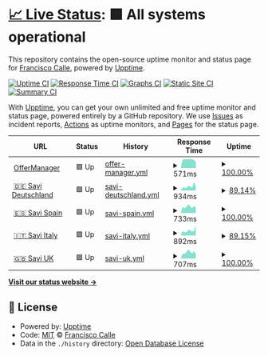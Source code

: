 # [📈 Live Status](https://valassis-fcalle.github.io/savi-uptime): <!--live status--> **🟩 All systems operational**

This repository contains the open-source uptime monitor and status page for [Francisco Calle](https://valassis-fcalle.github.io/savi-uptime), powered by [Upptime](https://github.com/upptime/upptime).

[![Uptime CI](https://github.com/valassis-fcalle/savi-uptime/workflows/Uptime%20CI/badge.svg)](https://github.com/valassis-fcalle/savi-uptime/actions?query=workflow%3A%22Uptime+CI%22)
[![Response Time CI](https://github.com/valassis-fcalle/savi-uptime/workflows/Response%20Time%20CI/badge.svg)](https://github.com/valassis-fcalle/savi-uptime/actions?query=workflow%3A%22Response+Time+CI%22)
[![Graphs CI](https://github.com/valassis-fcalle/savi-uptime/workflows/Graphs%20CI/badge.svg)](https://github.com/valassis-fcalle/savi-uptime/actions?query=workflow%3A%22Graphs+CI%22)
[![Static Site CI](https://github.com/valassis-fcalle/savi-uptime/workflows/Static%20Site%20CI/badge.svg)](https://github.com/valassis-fcalle/savi-uptime/actions?query=workflow%3A%22Static+Site+CI%22)
[![Summary CI](https://github.com/valassis-fcalle/savi-uptime/workflows/Summary%20CI/badge.svg)](https://github.com/valassis-fcalle/savi-uptime/actions?query=workflow%3A%22Summary+CI%22)

With [Upptime](https://upptime.js.org), you can get your own unlimited and free uptime monitor and status page, powered entirely by a GitHub repository. We use [Issues](https://github.com/valassis-fcalle/savi-uptime/issues) as incident reports, [Actions](https://github.com/valassis-fcalle/savi-uptime/actions) as uptime monitors, and [Pages](https://valassis-fcalle.github.io/savi-uptime) for the status page.

<!--start: status pages-->
<!-- This summary is generated by Upptime (https://github.com/upptime/upptime) -->
<!-- Do not edit this manually, your changes will be overwritten -->
<!-- prettier-ignore -->
| URL | Status | History | Response Time | Uptime |
| --- | ------ | ------- | ------------- | ------ |
| <img alt="" src="https://favicons.githubusercontent.com/coupons.valassis.eu" height="13"> [OfferManager](https://coupons.valassis.eu/lib/offermanager/latest/init.html?mapped=/capi/) | 🟩 Up | [offer-manager.yml](https://github.com/valassis-fcalle/savi-uptime/commits/HEAD/history/offer-manager.yml) | <details><summary><img alt="Response time graph" src="./graphs/offer-manager/response-time-week.png" height="20"> 571ms</summary><br><a href="https://valassis-fcalle.github.io/savi-uptime/history/offer-manager"><img alt="Response time 679" src="https://img.shields.io/endpoint?url=https%3A%2F%2Fraw.githubusercontent.com%2Fvalassis-fcalle%2Fsavi-uptime%2FHEAD%2Fapi%2Foffer-manager%2Fresponse-time.json"></a><br><a href="https://valassis-fcalle.github.io/savi-uptime/history/offer-manager"><img alt="24-hour response time 425" src="https://img.shields.io/endpoint?url=https%3A%2F%2Fraw.githubusercontent.com%2Fvalassis-fcalle%2Fsavi-uptime%2FHEAD%2Fapi%2Foffer-manager%2Fresponse-time-day.json"></a><br><a href="https://valassis-fcalle.github.io/savi-uptime/history/offer-manager"><img alt="7-day response time 571" src="https://img.shields.io/endpoint?url=https%3A%2F%2Fraw.githubusercontent.com%2Fvalassis-fcalle%2Fsavi-uptime%2FHEAD%2Fapi%2Foffer-manager%2Fresponse-time-week.json"></a><br><a href="https://valassis-fcalle.github.io/savi-uptime/history/offer-manager"><img alt="30-day response time 679" src="https://img.shields.io/endpoint?url=https%3A%2F%2Fraw.githubusercontent.com%2Fvalassis-fcalle%2Fsavi-uptime%2FHEAD%2Fapi%2Foffer-manager%2Fresponse-time-month.json"></a><br><a href="https://valassis-fcalle.github.io/savi-uptime/history/offer-manager"><img alt="1-year response time 679" src="https://img.shields.io/endpoint?url=https%3A%2F%2Fraw.githubusercontent.com%2Fvalassis-fcalle%2Fsavi-uptime%2FHEAD%2Fapi%2Foffer-manager%2Fresponse-time-year.json"></a></details> | <details><summary><a href="https://valassis-fcalle.github.io/savi-uptime/history/offer-manager">100.00%</a></summary><a href="https://valassis-fcalle.github.io/savi-uptime/history/offer-manager"><img alt="All-time uptime 99.74%" src="https://img.shields.io/endpoint?url=https%3A%2F%2Fraw.githubusercontent.com%2Fvalassis-fcalle%2Fsavi-uptime%2FHEAD%2Fapi%2Foffer-manager%2Fuptime.json"></a><br><a href="https://valassis-fcalle.github.io/savi-uptime/history/offer-manager"><img alt="24-hour uptime 100.00%" src="https://img.shields.io/endpoint?url=https%3A%2F%2Fraw.githubusercontent.com%2Fvalassis-fcalle%2Fsavi-uptime%2FHEAD%2Fapi%2Foffer-manager%2Fuptime-day.json"></a><br><a href="https://valassis-fcalle.github.io/savi-uptime/history/offer-manager"><img alt="7-day uptime 100.00%" src="https://img.shields.io/endpoint?url=https%3A%2F%2Fraw.githubusercontent.com%2Fvalassis-fcalle%2Fsavi-uptime%2FHEAD%2Fapi%2Foffer-manager%2Fuptime-week.json"></a><br><a href="https://valassis-fcalle.github.io/savi-uptime/history/offer-manager"><img alt="30-day uptime 99.74%" src="https://img.shields.io/endpoint?url=https%3A%2F%2Fraw.githubusercontent.com%2Fvalassis-fcalle%2Fsavi-uptime%2FHEAD%2Fapi%2Foffer-manager%2Fuptime-month.json"></a><br><a href="https://valassis-fcalle.github.io/savi-uptime/history/offer-manager"><img alt="1-year uptime 99.74%" src="https://img.shields.io/endpoint?url=https%3A%2F%2Fraw.githubusercontent.com%2Fvalassis-fcalle%2Fsavi-uptime%2FHEAD%2Fapi%2Foffer-manager%2Fuptime-year.json"></a></details>
| <img alt="" src="https://favicons.githubusercontent.com/savigermany.de" height="13"> [🇩🇪 Savi Deutschland](https://savigermany.de/) | 🟩 Up | [savi-deutschland.yml](https://github.com/valassis-fcalle/savi-uptime/commits/HEAD/history/savi-deutschland.yml) | <details><summary><img alt="Response time graph" src="./graphs/savi-deutschland/response-time-week.png" height="20"> 934ms</summary><br><a href="https://valassis-fcalle.github.io/savi-uptime/history/savi-deutschland"><img alt="Response time 887" src="https://img.shields.io/endpoint?url=https%3A%2F%2Fraw.githubusercontent.com%2Fvalassis-fcalle%2Fsavi-uptime%2FHEAD%2Fapi%2Fsavi-deutschland%2Fresponse-time.json"></a><br><a href="https://valassis-fcalle.github.io/savi-uptime/history/savi-deutschland"><img alt="24-hour response time 672" src="https://img.shields.io/endpoint?url=https%3A%2F%2Fraw.githubusercontent.com%2Fvalassis-fcalle%2Fsavi-uptime%2FHEAD%2Fapi%2Fsavi-deutschland%2Fresponse-time-day.json"></a><br><a href="https://valassis-fcalle.github.io/savi-uptime/history/savi-deutschland"><img alt="7-day response time 934" src="https://img.shields.io/endpoint?url=https%3A%2F%2Fraw.githubusercontent.com%2Fvalassis-fcalle%2Fsavi-uptime%2FHEAD%2Fapi%2Fsavi-deutschland%2Fresponse-time-week.json"></a><br><a href="https://valassis-fcalle.github.io/savi-uptime/history/savi-deutschland"><img alt="30-day response time 887" src="https://img.shields.io/endpoint?url=https%3A%2F%2Fraw.githubusercontent.com%2Fvalassis-fcalle%2Fsavi-uptime%2FHEAD%2Fapi%2Fsavi-deutschland%2Fresponse-time-month.json"></a><br><a href="https://valassis-fcalle.github.io/savi-uptime/history/savi-deutschland"><img alt="1-year response time 887" src="https://img.shields.io/endpoint?url=https%3A%2F%2Fraw.githubusercontent.com%2Fvalassis-fcalle%2Fsavi-uptime%2FHEAD%2Fapi%2Fsavi-deutschland%2Fresponse-time-year.json"></a></details> | <details><summary><a href="https://valassis-fcalle.github.io/savi-uptime/history/savi-deutschland">89.14%</a></summary><a href="https://valassis-fcalle.github.io/savi-uptime/history/savi-deutschland"><img alt="All-time uptime 92.08%" src="https://img.shields.io/endpoint?url=https%3A%2F%2Fraw.githubusercontent.com%2Fvalassis-fcalle%2Fsavi-uptime%2FHEAD%2Fapi%2Fsavi-deutschland%2Fuptime.json"></a><br><a href="https://valassis-fcalle.github.io/savi-uptime/history/savi-deutschland"><img alt="24-hour uptime 100.00%" src="https://img.shields.io/endpoint?url=https%3A%2F%2Fraw.githubusercontent.com%2Fvalassis-fcalle%2Fsavi-uptime%2FHEAD%2Fapi%2Fsavi-deutschland%2Fuptime-day.json"></a><br><a href="https://valassis-fcalle.github.io/savi-uptime/history/savi-deutschland"><img alt="7-day uptime 89.14%" src="https://img.shields.io/endpoint?url=https%3A%2F%2Fraw.githubusercontent.com%2Fvalassis-fcalle%2Fsavi-uptime%2FHEAD%2Fapi%2Fsavi-deutschland%2Fuptime-week.json"></a><br><a href="https://valassis-fcalle.github.io/savi-uptime/history/savi-deutschland"><img alt="30-day uptime 92.08%" src="https://img.shields.io/endpoint?url=https%3A%2F%2Fraw.githubusercontent.com%2Fvalassis-fcalle%2Fsavi-uptime%2FHEAD%2Fapi%2Fsavi-deutschland%2Fuptime-month.json"></a><br><a href="https://valassis-fcalle.github.io/savi-uptime/history/savi-deutschland"><img alt="1-year uptime 92.08%" src="https://img.shields.io/endpoint?url=https%3A%2F%2Fraw.githubusercontent.com%2Fvalassis-fcalle%2Fsavi-uptime%2FHEAD%2Fapi%2Fsavi-deutschland%2Fuptime-year.json"></a></details>
| <img alt="" src="https://favicons.githubusercontent.com/www.valesycupones.es" height="13"> [🇪🇸 Savi Spain](https://www.valesycupones.es/) | 🟩 Up | [savi-spain.yml](https://github.com/valassis-fcalle/savi-uptime/commits/HEAD/history/savi-spain.yml) | <details><summary><img alt="Response time graph" src="./graphs/savi-spain/response-time-week.png" height="20"> 733ms</summary><br><a href="https://valassis-fcalle.github.io/savi-uptime/history/savi-spain"><img alt="Response time 737" src="https://img.shields.io/endpoint?url=https%3A%2F%2Fraw.githubusercontent.com%2Fvalassis-fcalle%2Fsavi-uptime%2FHEAD%2Fapi%2Fsavi-spain%2Fresponse-time.json"></a><br><a href="https://valassis-fcalle.github.io/savi-uptime/history/savi-spain"><img alt="24-hour response time 673" src="https://img.shields.io/endpoint?url=https%3A%2F%2Fraw.githubusercontent.com%2Fvalassis-fcalle%2Fsavi-uptime%2FHEAD%2Fapi%2Fsavi-spain%2Fresponse-time-day.json"></a><br><a href="https://valassis-fcalle.github.io/savi-uptime/history/savi-spain"><img alt="7-day response time 733" src="https://img.shields.io/endpoint?url=https%3A%2F%2Fraw.githubusercontent.com%2Fvalassis-fcalle%2Fsavi-uptime%2FHEAD%2Fapi%2Fsavi-spain%2Fresponse-time-week.json"></a><br><a href="https://valassis-fcalle.github.io/savi-uptime/history/savi-spain"><img alt="30-day response time 737" src="https://img.shields.io/endpoint?url=https%3A%2F%2Fraw.githubusercontent.com%2Fvalassis-fcalle%2Fsavi-uptime%2FHEAD%2Fapi%2Fsavi-spain%2Fresponse-time-month.json"></a><br><a href="https://valassis-fcalle.github.io/savi-uptime/history/savi-spain"><img alt="1-year response time 737" src="https://img.shields.io/endpoint?url=https%3A%2F%2Fraw.githubusercontent.com%2Fvalassis-fcalle%2Fsavi-uptime%2FHEAD%2Fapi%2Fsavi-spain%2Fresponse-time-year.json"></a></details> | <details><summary><a href="https://valassis-fcalle.github.io/savi-uptime/history/savi-spain">100.00%</a></summary><a href="https://valassis-fcalle.github.io/savi-uptime/history/savi-spain"><img alt="All-time uptime 99.87%" src="https://img.shields.io/endpoint?url=https%3A%2F%2Fraw.githubusercontent.com%2Fvalassis-fcalle%2Fsavi-uptime%2FHEAD%2Fapi%2Fsavi-spain%2Fuptime.json"></a><br><a href="https://valassis-fcalle.github.io/savi-uptime/history/savi-spain"><img alt="24-hour uptime 100.00%" src="https://img.shields.io/endpoint?url=https%3A%2F%2Fraw.githubusercontent.com%2Fvalassis-fcalle%2Fsavi-uptime%2FHEAD%2Fapi%2Fsavi-spain%2Fuptime-day.json"></a><br><a href="https://valassis-fcalle.github.io/savi-uptime/history/savi-spain"><img alt="7-day uptime 100.00%" src="https://img.shields.io/endpoint?url=https%3A%2F%2Fraw.githubusercontent.com%2Fvalassis-fcalle%2Fsavi-uptime%2FHEAD%2Fapi%2Fsavi-spain%2Fuptime-week.json"></a><br><a href="https://valassis-fcalle.github.io/savi-uptime/history/savi-spain"><img alt="30-day uptime 99.87%" src="https://img.shields.io/endpoint?url=https%3A%2F%2Fraw.githubusercontent.com%2Fvalassis-fcalle%2Fsavi-uptime%2FHEAD%2Fapi%2Fsavi-spain%2Fuptime-month.json"></a><br><a href="https://valassis-fcalle.github.io/savi-uptime/history/savi-spain"><img alt="1-year uptime 99.87%" src="https://img.shields.io/endpoint?url=https%3A%2F%2Fraw.githubusercontent.com%2Fvalassis-fcalle%2Fsavi-uptime%2FHEAD%2Fapi%2Fsavi-spain%2Fuptime-year.json"></a></details>
| <img alt="" src="https://favicons.githubusercontent.com/saviitalia.it" height="13"> [🇮🇹 Savi Italy](https://saviitalia.it/) | 🟩 Up | [savi-italy.yml](https://github.com/valassis-fcalle/savi-uptime/commits/HEAD/history/savi-italy.yml) | <details><summary><img alt="Response time graph" src="./graphs/savi-italy/response-time-week.png" height="20"> 892ms</summary><br><a href="https://valassis-fcalle.github.io/savi-uptime/history/savi-italy"><img alt="Response time 916" src="https://img.shields.io/endpoint?url=https%3A%2F%2Fraw.githubusercontent.com%2Fvalassis-fcalle%2Fsavi-uptime%2FHEAD%2Fapi%2Fsavi-italy%2Fresponse-time.json"></a><br><a href="https://valassis-fcalle.github.io/savi-uptime/history/savi-italy"><img alt="24-hour response time 1799" src="https://img.shields.io/endpoint?url=https%3A%2F%2Fraw.githubusercontent.com%2Fvalassis-fcalle%2Fsavi-uptime%2FHEAD%2Fapi%2Fsavi-italy%2Fresponse-time-day.json"></a><br><a href="https://valassis-fcalle.github.io/savi-uptime/history/savi-italy"><img alt="7-day response time 892" src="https://img.shields.io/endpoint?url=https%3A%2F%2Fraw.githubusercontent.com%2Fvalassis-fcalle%2Fsavi-uptime%2FHEAD%2Fapi%2Fsavi-italy%2Fresponse-time-week.json"></a><br><a href="https://valassis-fcalle.github.io/savi-uptime/history/savi-italy"><img alt="30-day response time 916" src="https://img.shields.io/endpoint?url=https%3A%2F%2Fraw.githubusercontent.com%2Fvalassis-fcalle%2Fsavi-uptime%2FHEAD%2Fapi%2Fsavi-italy%2Fresponse-time-month.json"></a><br><a href="https://valassis-fcalle.github.io/savi-uptime/history/savi-italy"><img alt="1-year response time 916" src="https://img.shields.io/endpoint?url=https%3A%2F%2Fraw.githubusercontent.com%2Fvalassis-fcalle%2Fsavi-uptime%2FHEAD%2Fapi%2Fsavi-italy%2Fresponse-time-year.json"></a></details> | <details><summary><a href="https://valassis-fcalle.github.io/savi-uptime/history/savi-italy">89.15%</a></summary><a href="https://valassis-fcalle.github.io/savi-uptime/history/savi-italy"><img alt="All-time uptime 92.09%" src="https://img.shields.io/endpoint?url=https%3A%2F%2Fraw.githubusercontent.com%2Fvalassis-fcalle%2Fsavi-uptime%2FHEAD%2Fapi%2Fsavi-italy%2Fuptime.json"></a><br><a href="https://valassis-fcalle.github.io/savi-uptime/history/savi-italy"><img alt="24-hour uptime 100.00%" src="https://img.shields.io/endpoint?url=https%3A%2F%2Fraw.githubusercontent.com%2Fvalassis-fcalle%2Fsavi-uptime%2FHEAD%2Fapi%2Fsavi-italy%2Fuptime-day.json"></a><br><a href="https://valassis-fcalle.github.io/savi-uptime/history/savi-italy"><img alt="7-day uptime 89.15%" src="https://img.shields.io/endpoint?url=https%3A%2F%2Fraw.githubusercontent.com%2Fvalassis-fcalle%2Fsavi-uptime%2FHEAD%2Fapi%2Fsavi-italy%2Fuptime-week.json"></a><br><a href="https://valassis-fcalle.github.io/savi-uptime/history/savi-italy"><img alt="30-day uptime 92.09%" src="https://img.shields.io/endpoint?url=https%3A%2F%2Fraw.githubusercontent.com%2Fvalassis-fcalle%2Fsavi-uptime%2FHEAD%2Fapi%2Fsavi-italy%2Fuptime-month.json"></a><br><a href="https://valassis-fcalle.github.io/savi-uptime/history/savi-italy"><img alt="1-year uptime 92.09%" src="https://img.shields.io/endpoint?url=https%3A%2F%2Fraw.githubusercontent.com%2Fvalassis-fcalle%2Fsavi-uptime%2FHEAD%2Fapi%2Fsavi-italy%2Fuptime-year.json"></a></details>
| <img alt="" src="https://favicons.githubusercontent.com/saviuk.co.uk" height="13"> [🇬🇧 Savi UK](https://saviuk.co.uk/) | 🟩 Up | [savi-uk.yml](https://github.com/valassis-fcalle/savi-uptime/commits/HEAD/history/savi-uk.yml) | <details><summary><img alt="Response time graph" src="./graphs/savi-uk/response-time-week.png" height="20"> 707ms</summary><br><a href="https://valassis-fcalle.github.io/savi-uptime/history/savi-uk"><img alt="Response time 710" src="https://img.shields.io/endpoint?url=https%3A%2F%2Fraw.githubusercontent.com%2Fvalassis-fcalle%2Fsavi-uptime%2FHEAD%2Fapi%2Fsavi-uk%2Fresponse-time.json"></a><br><a href="https://valassis-fcalle.github.io/savi-uptime/history/savi-uk"><img alt="24-hour response time 521" src="https://img.shields.io/endpoint?url=https%3A%2F%2Fraw.githubusercontent.com%2Fvalassis-fcalle%2Fsavi-uptime%2FHEAD%2Fapi%2Fsavi-uk%2Fresponse-time-day.json"></a><br><a href="https://valassis-fcalle.github.io/savi-uptime/history/savi-uk"><img alt="7-day response time 707" src="https://img.shields.io/endpoint?url=https%3A%2F%2Fraw.githubusercontent.com%2Fvalassis-fcalle%2Fsavi-uptime%2FHEAD%2Fapi%2Fsavi-uk%2Fresponse-time-week.json"></a><br><a href="https://valassis-fcalle.github.io/savi-uptime/history/savi-uk"><img alt="30-day response time 710" src="https://img.shields.io/endpoint?url=https%3A%2F%2Fraw.githubusercontent.com%2Fvalassis-fcalle%2Fsavi-uptime%2FHEAD%2Fapi%2Fsavi-uk%2Fresponse-time-month.json"></a><br><a href="https://valassis-fcalle.github.io/savi-uptime/history/savi-uk"><img alt="1-year response time 710" src="https://img.shields.io/endpoint?url=https%3A%2F%2Fraw.githubusercontent.com%2Fvalassis-fcalle%2Fsavi-uptime%2FHEAD%2Fapi%2Fsavi-uk%2Fresponse-time-year.json"></a></details> | <details><summary><a href="https://valassis-fcalle.github.io/savi-uptime/history/savi-uk">100.00%</a></summary><a href="https://valassis-fcalle.github.io/savi-uptime/history/savi-uk"><img alt="All-time uptime 99.88%" src="https://img.shields.io/endpoint?url=https%3A%2F%2Fraw.githubusercontent.com%2Fvalassis-fcalle%2Fsavi-uptime%2FHEAD%2Fapi%2Fsavi-uk%2Fuptime.json"></a><br><a href="https://valassis-fcalle.github.io/savi-uptime/history/savi-uk"><img alt="24-hour uptime 100.00%" src="https://img.shields.io/endpoint?url=https%3A%2F%2Fraw.githubusercontent.com%2Fvalassis-fcalle%2Fsavi-uptime%2FHEAD%2Fapi%2Fsavi-uk%2Fuptime-day.json"></a><br><a href="https://valassis-fcalle.github.io/savi-uptime/history/savi-uk"><img alt="7-day uptime 100.00%" src="https://img.shields.io/endpoint?url=https%3A%2F%2Fraw.githubusercontent.com%2Fvalassis-fcalle%2Fsavi-uptime%2FHEAD%2Fapi%2Fsavi-uk%2Fuptime-week.json"></a><br><a href="https://valassis-fcalle.github.io/savi-uptime/history/savi-uk"><img alt="30-day uptime 99.88%" src="https://img.shields.io/endpoint?url=https%3A%2F%2Fraw.githubusercontent.com%2Fvalassis-fcalle%2Fsavi-uptime%2FHEAD%2Fapi%2Fsavi-uk%2Fuptime-month.json"></a><br><a href="https://valassis-fcalle.github.io/savi-uptime/history/savi-uk"><img alt="1-year uptime 99.88%" src="https://img.shields.io/endpoint?url=https%3A%2F%2Fraw.githubusercontent.com%2Fvalassis-fcalle%2Fsavi-uptime%2FHEAD%2Fapi%2Fsavi-uk%2Fuptime-year.json"></a></details>

<!--end: status pages-->

[**Visit our status website →**](https://valassis-fcalle.github.io/savi-uptime)

## 📄 License

- Powered by: [Upptime](https://github.com/upptime/upptime)
- Code: [MIT](./LICENSE) © [Francisco Calle](https://valassis-fcalle.github.io/savi-uptime)
- Data in the `./history` directory: [Open Database License](https://opendatacommons.org/licenses/odbl/1-0/)
